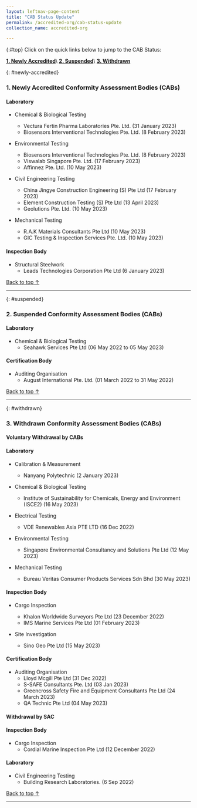```yaml
---
layout: leftnav-page-content
title: "CAB Status Update"
permalink: /accredited-org/cab-status-update
collection_name: accredited-org

---
```


{:#top}
Click on the quick links below to jump to the CAB Status:

**[1. Newly Accredited](#newly-accredited)**\\
**[2. Suspended](#suspended)**\\
**[3. Withdrawn](#withdrawn)**


{: #newly-accredited}
### 1. Newly Accredited Conformity Assessment Bodies (CABs) 
   

#### Laboratory


* Chemical & Biological Testing 
  * Vectura Fertin Pharma Laboratories Pte. Ltd. (31 January 2023)
  * Biosensors Interventional Technologies Pte. Ltd. (8 February 2023)


* Environmental Testing
  * Biosensors Interventional Technologies Pte. Ltd. (8 February 2023)
  * Viswalab Singapore Pte. Ltd. (17 February 2023)
  * Affinnez Pte. Ltd. (10 May 2023)


* Civil Engineering Testing
  * China Jingye Construction Engineering (S) Pte Ltd (17 February 2023)
  * Element Construction Testing (S) Pte Ltd (13 April 2023)
  * Geolutions Pte. Ltd. (10 May 2023)

* Mechanical Testing
  * R.A.K Materials Consultants Pte Ltd (10 May 2023)
  * GIC Testing & Inspection Services Pte. Ltd. (10 May 2023)


#### Inspection Body


* Structural Steelwork
  * Leads Technologies Corporation Pte Ltd (6 January 2023)


[Back to top ↑](#top)

---

{: #suspended}
### 2. Suspended Conformity Assessment Bodies (CABs)


#### Laboratory

* Chemical & Biological Testing 
  * Seahawk Services Pte Ltd (06 May 2022 to 05 May 2023)


#### Certification Body

* Auditing Organisation
  * August International Pte. Ltd. (01 March 2022 to 31 May 2022)
 
 

[Back to top ↑](#top)

---

{: #withdrawn}
### 3. Withdrawn Conformity Assessment Bodies (CABs)


#### **Voluntary Withdrawal by CABs**

#### Laboratory

* Calibration & Measurement
  * Nanyang Polytechnic (2 January 2023)

* Chemical & Biological Testing
  * Institute of Sustainability for Chemicals, Energy and Environment (ISCE2) (16 May 2023)

* Electrical Testing
  * VDE Renewables Asia PTE LTD (16 Dec 2022)

* Environmental Testing
  * Singapore Environmental Consultancy and Solutions Pte Ltd (12 May 2023)

* Mechanical Testing
  * Bureau Veritas Consumer Products Services Sdn Bhd (30 May 2023)


#### Inspection Body

* Cargo Inspection
  * Khalon Worldwide Surveyors Pte Ltd (23 December 2022)
  * IMS Marine Services Pte Ltd (01 February 2023)

* Site Investigation
  * Sino Geo Pte Ltd (15 May 2023)


#### Certification Body

* Auditing Organisation
  * Lloyd Mcgill Pte Ltd (31 Dec 2022)
  * S-SAFE Consultants Pte. Ltd (03 Jan 2023)
  * Greencross Safety Fire and Equipment Consultants Pte Ltd (24 March 2023)
  * QA Technic Pte Ltd (04 May 2023) 
 


#### **Withdrawal by SAC**

#### Inspection Body

* Cargo Inspection
  * Cordial Marine Inspection Pte Ltd (12 December 2022)


#### Laboratory

* Civil Engineering Testing
  * Building Research Laboratories. (6  Sep 2022)
  
  

[Back to top ↑](#top)

---

